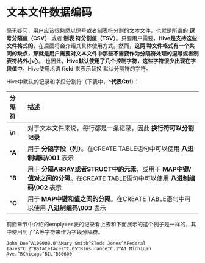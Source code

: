 文本文件数据编码
=================================================================================
毫无疑问，用户应该很熟悉以逗号或者制表符分割的文本文件，也就是所谓的 **逗号分隔值（CSV）** 或者 **制表
符分割值（TSV）**。只要用户需要，**Hive是支持这些文件格式的**，在后面将会介绍其具体使用方式。然而，**这两
种文件格式有一个共同的缺点，那就是用户需要对文本文件中那些不需要作为分隔符处理的逗号或者制表符格外小心**。
也因此，**Hive默认使用了几个控制字符，这些字符很少出现在字段值中**。Hive使用术语 **field** 来表示替换
默认分隔符的字符。

Hive中默认的记录和字段分割符（下表中，**^代表Ctrl**）：

| 分隔符 | 描述 |
| :------------- | :------------- |
| **\n** | 对于文本文件来说，每行都是一条记录，因此 **换行符可以分割记录** |
| **^A** | 用于 **分隔字段（列）**。在CREATE TABLE语句中可以使用 **八进制编码\001** 表示 |
| **^B** | 用于 **分隔ARRAY或者STRUCT中的元素**，或用于 **MAP中键/值对之间的分隔**。在CREATE TABLE语句中可以使用 **八进制编码\002** 表示 |
| **^C** | 用于 **MAP中键和值之间的分隔**。在CREATE TABLE语句中可以使用 **八进制编码\003** 表示 |

前面章节中介绍的emplyees表的记录看上去和下面展示的这个例子是一样的，其中使用到了^A等字符来作为字段分隔符。
```
John Doe^A100000.0^AMary Smith^BTodd Jones^AFederal Taxes^C.2^BStateTaxes^C.05^BInsurance^C.1^A1 Michigan Ave.^BChicago^BIL^B60600
```

